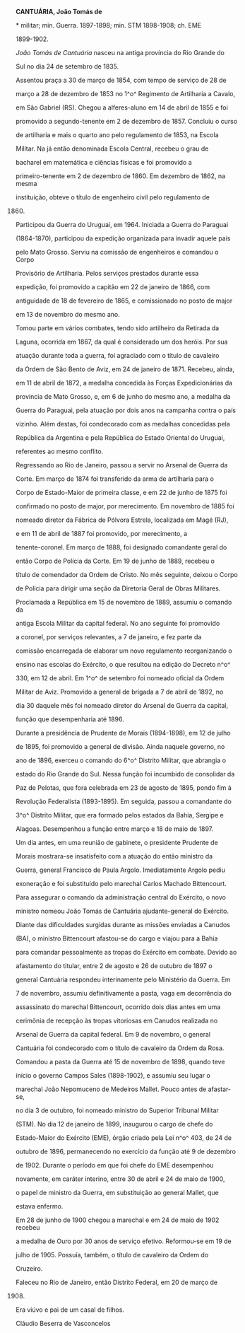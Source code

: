 **CANTUÁRIA, João Tomás de**



\* militar; min. Guerra. 1897-1898; min. STM 1898-1908; ch. EME

1899-1902.



*João Tomás de Cantuária* nasceu na antiga província do Rio Grande do

Sul no dia 24 de setembro de 1835.



Assentou praça a 30 de março de 1854, com tempo de serviço de 28 de

março a 28 de dezembro de 1853 no 1^o^ Regimento de Artilharia a Cavalo,

em São Gabriel (RS). Chegou a alferes-aluno em 14 de abril de 1855 e foi

promovido a segundo-tenente em 2 de dezembro de 1857. Concluiu o curso

de artilharia e mais o quarto ano pelo regulamento de 1853, na Escola

Militar. Na já então denominada Escola Central, recebeu o grau de

bacharel em matemática e ciências físicas e foi promovido a

primeiro-tenente em 2 de dezembro de 1860. Em dezembro de 1862, na mesma

instituição, obteve o título de engenheiro civil pelo regulamento de

1860.



Participou da Guerra do Uruguai, em 1964. Iniciada a Guerra do Paraguai

(1864-1870), participou da expedição organizada para invadir aquele país

pelo Mato Grosso. Serviu na comissão de engenheiros e comandou o Corpo

Provisório de Artilharia. Pelos serviços prestados durante essa

expedição, foi promovido a capitão em 22 de janeiro de 1866, com

antiguidade de 18 de fevereiro de 1865, e comissionado no posto de major

em 13 de novembro do mesmo ano.



Tomou parte em vários combates, tendo sido artilheiro da Retirada da

Laguna, ocorrida em 1867, da qual é considerado um dos heróis. Por sua

atuação durante toda a guerra, foi agraciado com o título de cavaleiro

da Ordem de São Bento de Aviz, em 24 de janeiro de 1871. Recebeu, ainda,

em 11 de abril de 1872, a medalha concedida às Forças Expedicionárias da

província de Mato Grosso, e, em 6 de junho do mesmo ano, a medalha da

Guerra do Paraguai, pela atuação por dois anos na campanha contra o país

vizinho. Além destas, foi condecorado com as medalhas concedidas pela

República da Argentina e pela República do Estado Oriental do Uruguai,

referentes ao mesmo conflito.



Regressando ao Rio de Janeiro, passou a servir no Arsenal de Guerra da

Corte. Em março de 1874 foi transferido da arma de artilharia para o

Corpo de Estado-Maior de primeira classe, e em 22 de junho de 1875 foi

confirmado no posto de major, por merecimento. Em novembro de 1885 foi

nomeado diretor da Fábrica de Pólvora Estrela, localizada em Magé (RJ),

e em 11 de abril de 1887 foi promovido, por merecimento, a

tenente-coronel. Em março de 1888, foi designado comandante geral do

então Corpo de Polícia da Corte. Em 19 de junho de 1889, recebeu o

título de comendador da Ordem de Cristo. No mês seguinte, deixou o Corpo

de Polícia para dirigir uma seção da Diretoria Geral de Obras Militares.



Proclamada a República em 15 de novembro de 1889, assumiu o comando da

antiga Escola Militar da capital federal. No ano seguinte foi promovido

a coronel, por serviços relevantes, a 7 de janeiro, e fez parte da

comissão encarregada de elaborar um novo regulamento reorganizando o

ensino nas escolas do Exército, o que resultou na edição do Decreto n^o^

330, em 12 de abril. Em 1^o^ de setembro foi nomeado oficial da Ordem

Militar de Aviz. Promovido a general de brigada a 7 de abril de 1892, no

dia 30 daquele mês foi nomeado diretor do Arsenal de Guerra da capital,

função que desempenharia até 1896.



Durante a presidência de Prudente de Morais (1894-1898), em 12 de julho

de 1895, foi promovido a general de divisão. Ainda naquele governo, no

ano de 1896, exerceu o comando do 6^o^ Distrito Militar, que abrangia o

estado do Rio Grande do Sul. Nessa função foi incumbido de consolidar da

Paz de Pelotas, que fora celebrada em 23 de agosto de 1895, pondo fim à

Revolução Federalista (1893-1895). Em seguida, passou a comandante do

3^o^ Distrito Militar, que era formado pelos estados da Bahia, Sergipe e

Alagoas. Desempenhou a função entre março e 18 de maio de 1897.



Um dia antes, em uma reunião de gabinete, o presidente Prudente de

Morais mostrara-se insatisfeito com a atuação do então ministro da

Guerra, general Francisco de Paula Argolo. Imediatamente Argolo pediu

exoneração e foi substituído pelo marechal Carlos Machado Bittencourt.

Para assegurar o comando da administração central do Exército, o novo

ministro nomeou João Tomás de Cantuária ajudante-general do Exército.



Diante das dificuldades surgidas durante as missões enviadas a Canudos

(BA), o ministro Bittencourt afastou-se do cargo e viajou para a Bahia

para comandar pessoalmente as tropas do Exército em combate. Devido ao

afastamento do titular, entre 2 de agosto e 26 de outubro de 1897 o

general Cantuária respondeu interinamente pelo Ministério da Guerra. Em

7 de novembro, assumiu definitivamente a pasta, vaga em decorrência do

assassinato do marechal Bittencourt, ocorrido dois dias antes em uma

cerimônia de recepção às tropas vitoriosas em Canudos realizada no

Arsenal de Guerra da capital federal. Em 9 de novembro, o general

Cantuária foi condecorado com o título de cavaleiro da Ordem da Rosa.



Comandou a pasta da Guerra até 15 de novembro de 1898, quando teve

início o governo Campos Sales (1898-1902), e assumiu seu lugar o

marechal João Nepomuceno de Medeiros Mallet. Pouco antes de afastar-se,

no dia 3 de outubro, foi nomeado ministro do Superior Tribunal Militar

(STM). No dia 12 de janeiro de 1899, inaugurou o cargo de chefe do

Estado-Maior do Exército (EME), órgão criado pela Lei n^o^ 403, de 24 de

outubro de 1896, permanecendo no exercício da função até 9 de dezembro

de 1902. Durante o período em que foi chefe do EME desempenhou

novamente, em caráter interino, entre 30 de abril e 24 de maio de 1900,

o papel de ministro da Guerra, em substituição ao general Mallet, que

estava enfermo.



Em 28 de junho de 1900 chegou a marechal e em 24 de maio de 1902 recebeu

a medalha de Ouro por 30 anos de serviço efetivo. Reformou-se em 19 de

julho de 1905. Possuía, também, o título de cavaleiro da Ordem do

Cruzeiro.



Faleceu no Rio de Janeiro, então Distrito Federal, em 20 de março de

1908.



Era viúvo e pai de um casal de filhos.



Cláudio Beserra de Vasconcelos



